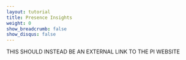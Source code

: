 ```yaml
---
layout: tutorial
title: Presence Insights
weight: 0
show_breadcrumb: false
show_disqus: false
---
```

THIS SHOULD INSTEAD BE AN EXTERNAL LINK TO THE PI WEBSITE
